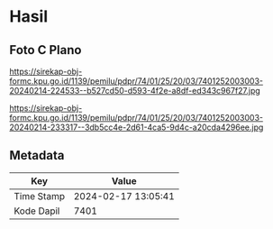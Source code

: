 # Hasil

## Foto C Plano

https://sirekap-obj-formc.kpu.go.id/1139/pemilu/pdpr/74/01/25/20/03/7401252003003-20240214-224533--b527cd50-d593-4f2e-a8df-ed343c967f27.jpg

https://sirekap-obj-formc.kpu.go.id/1139/pemilu/pdpr/74/01/25/20/03/7401252003003-20240214-233317--3db5cc4e-2d61-4ca5-9d4c-a20cda4296ee.jpg


## Metadata

| Key        | Value               |
| ---------- | ------------------- |
| Time Stamp | 2024-02-17 13:05:41 |
| Kode Dapil | 7401                |



